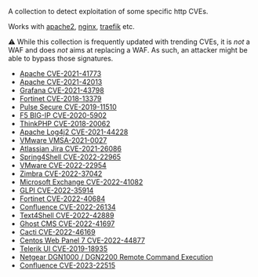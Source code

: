 

A collection to detect exploitation of some specific http CVEs.

Works with [apache2](https://hub.crowdsec.net/author/crowdsecurity/collections/apache2), [nginx](https://hub.crowdsec.net/author/crowdsecurity/collections/nginx), [traefik](https://hub.crowdsec.net/author/crowdsecurity/collections/traefik) etc.

:warning: While this collection is frequently updated with trending CVEs, it is _not_ a WAF and does _not_ aims at replacing a WAF. As such, an attacker might be able to bypass those signatures.

 - [Apache CVE-2021-41773](https://cve.circl.lu/cve/CVE-2021-41773)
 - [Apache CVE-2021-42013](https://cve.circl.lu/cve/CVE-2021-42013)
 - [Grafana CVE-2021-43798](https://cve.circl.lu/cve/CVE-2021-43798)
 - [Fortinet CVE-2018-13379](https://cve.circl.lu/cve/CVE-2018-13379)
 - [Pulse Secure CVE-2019-11510](https://cve.circl.lu/cve/CVE-2019-11510)
 - [F5 BIG-IP CVE-2020-5902](https://cve.circl.lu/cve/CVE-2020-5902)
 - [ThinkPHP CVE-2018-20062](https://cve.circl.lu/cve/CVE-2018-20062)
 - [Apache Log4j2 CVE-2021-44228](https://cve.circl.lu/cve/CVE-2021-44228)
 - [VMware VMSA-2021-0027](https://www.vmware.com/security/advisories/VMSA-2021-0027.html)
 - [Atlassian Jira CVE-2021-26086](https://cve.circl.lu/cve/CVE-2021-26086)
 - [Spring4Shell CVE-2022-22965](https://cve.mitre.org/cgi-bin/cvename.cgi?name=CVE-2022-22965)
 - [VMware CVE-2022-22954](https://www.vmware.com/security/advisories/VMSA-2022-0011.html)
 - [Zimbra CVE-2022-37042](https://nvd.nist.gov/vuln/detail/CVE-2022-37042)
 - [Microsoft Exchange CVE-2022-41082](https://nvd.nist.gov/vuln/detail/CVE-2022-41082)
 - [GLPI CVE-2022-35914](https://nvd.nist.gov/vuln/detail/CVE-2022-35914)
 - [Fortinet CVE-2022-40684](https://www.horizon3.ai/fortios-fortiproxy-and-fortiswitchmanager-authentication-bypass-technical-deep-dive-cve-2022-40684/)
 - [Confluence CVE-2022-26134](https://cve.mitre.org/cgi-bin/cvename.cgi?name=CVE-2022-26134)
 - [Text4Shell CVE-2022-42889](https://cve.mitre.org/cgi-bin/cvename.cgi?name=CVE-2022-42889)
 - [Ghost CMS CVE-2022-41697](https://nvd.nist.gov/vuln/detail/CVE-2022-41697)
 - [Cacti CVE-2022-46169](https://nvd.nist.gov/vuln/detail/CVE-2022-46169)
 - [Centos Web Panel 7 CVE-2022-44877](https://nvd.nist.gov/vuln/detail/CVE-2022-44877)
 - [Telerik UI CVE-2019-18935](https://cve.mitre.org/cgi-bin/cvename.cgi?name=CVE-2019-18935)
 - [Netgear DGN1000 / DGN2200 Remote Command Execution](https://www.exploit-db.com/exploits/25978)
 - [Confluence CVE-2023-22515](https://confluence.atlassian.com/security/cve-2023-22515-privilege-escalation-vulnerability-in-confluence-data-center-and-server-1295682276.html)





